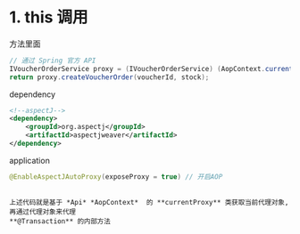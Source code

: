 
# 1. this 调用
方法里面
```java
// 通过 Spring 官方 API
IVoucherOrderService proxy = (IVoucherOrderService) (AopContext.currentProxy());  
return proxy.createVoucherOrder(voucherId, stock);  
```
dependency
```xml
<!--aspectJ-->  
<dependency>  
	<groupId>org.aspectj</groupId>  
	<artifactId>aspectjweaver</artifactId>  
</dependency>
```
application 
```java
@EnableAspectJAutoProxy(exposeProxy = true) // 开启AOP
```

```ad-note

上述代码就是基于 *Api* *AopContext*  的 **currentProxy** 类获取当前代理对象,再通过代理对象来代理
**@Transaction** 的内部方法
```

